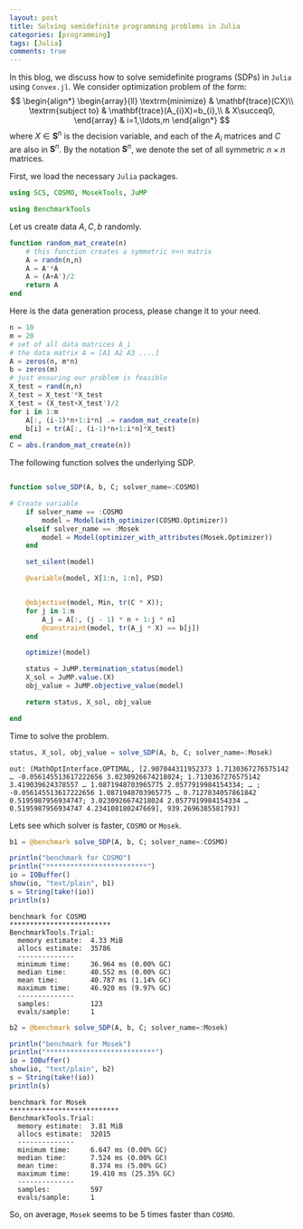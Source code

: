 ```yaml
---
layout: post 
title: Solving semidefinite programming problems in Julia
categories: [programming] 
tags: [Julia]
comments: true 
---
```


In this blog, we discuss how to solve semidefinite programs (SDPs) in ``Julia`` using ``Convex.jl``. We consider optimization problem of the form: <!-- more -->
$$
\begin{align*}
\begin{array}{ll}
\textrm{minimize} & \mathbf{trace}(CX)\\
\textrm{subject to} & \mathbf{trace}(A_{i}X)=b_{i},\\
 & X\succeq0,
\end{array} & i=1,\ldots,m
\end{align*}
$$
 where $X\in\mathbf{S}^{n}$ is the decision variable, and each of the $A_{i}$ matrices and $C$ are also in $\mathbf{S}^{n}$. By the notation $\mathbf{S}^{n}$, we denote the set of all symmetric $n\times n$ matrices.  

First, we load the necessary `Julia` packages.


```julia
using SCS, COSMO, MosekTools, JuMP

using BenchmarkTools
```

Let us create data $A,C,b$ randomly.


```julia
function random_mat_create(n)
    # this function creates a symmetric n×n matrix
    A = randn(n,n)
    A = A'*A
    A = (A+A')/2
    return A
end
```

Here is the data generation process, please change it to your need. 


```julia
n = 10
m = 20
# set of all data matrices A_i
# the data matrix A = [A1 A2 A3 ....]
A = zeros(n, m*n) 
b = zeros(m)
# just ensuring our problem is feasible
X_test = rand(n,n)
X_test = X_test'*X_test
X_test = (X_test+X_test')/2
for i in 1:m
    A[:, (i-1)*n+1:i*n] .= random_mat_create(n)
    b[i] = tr(A[:, (i-1)*n+1:i*n]*X_test)
end
C = abs.(random_mat_create(n))
```

The following function solves the underlying SDP.


```julia

function solve_SDP(A, b, C; solver_name=:COSMO)

# Create variable
    if solver_name == :COSMO
        model = Model(with_optimizer(COSMO.Optimizer))
    elseif solver_name == :Mosek
        model = Model(optimizer_with_attributes(Mosek.Optimizer))
    end

    set_silent(model)

    @variable(model, X[1:n, 1:n], PSD)


    @objective(model, Min, tr(C * X));
    for j in 1:m
        A_j = A[:, (j - 1) * n + 1:j * n]
        @constraint(model, tr(A_j * X) == b[j])
    end

    optimize!(model)

    status = JuMP.termination_status(model)
    X_sol = JuMP.value.(X)
    obj_value = JuMP.objective_value(model)

    return status, X_sol, obj_value

end
```

Time to solve the problem.


```julia
status, X_sol, obj_value = solve_SDP(A, b, C; solver_name=:Mosek)
```


    out: (MathOptInterface.OPTIMAL, [2.907044311952373 1.7130367276575142 … -0.056145513617222656 3.0230926674218024; 1.7130367276575142 3.419039624378557 … 1.0871948703965775 2.0577919984154334; … ; -0.056145513617222656 1.0871948703965775 … 0.7127834057861842 0.5195987956934747; 3.0230926674218024 2.0577919984154334 … 0.5195987956934747 4.234108180247669], 939.2696385581793)

Lets see which solver is faster, `COSMO` or `Mosek`.


```julia
b1 = @benchmark solve_SDP(A, b, C; solver_name=:COSMO)

println("benchmark for COSMO")
println("*************************")
io = IOBuffer()
show(io, "text/plain", b1)
s = String(take!(io))
println(s)
```


    benchmark for COSMO
    *************************
    BenchmarkTools.Trial: 
      memory estimate:  4.33 MiB
      allocs estimate:  35786
      --------------
      minimum time:     36.964 ms (0.00% GC)
      median time:      40.552 ms (0.00% GC)
      mean time:        40.787 ms (1.14% GC)
      maximum time:     46.920 ms (9.97% GC)
      --------------
      samples:          123
      evals/sample:     1


```julia
b2 = @benchmark solve_SDP(A, b, C; solver_name=:Mosek)

println("benchmark for Mosek")
println("***************************")
io = IOBuffer()
show(io, "text/plain", b2)
s = String(take!(io))
println(s)
```


    benchmark for Mosek
    ***************************
    BenchmarkTools.Trial: 
      memory estimate:  3.81 MiB
      allocs estimate:  32015
      --------------
      minimum time:     6.647 ms (0.00% GC)
      median time:      7.524 ms (0.00% GC)
      mean time:        8.374 ms (5.00% GC)
      maximum time:     19.410 ms (25.35% GC)
      --------------
      samples:          597
      evals/sample:     1

So, on average, `Mosek` seems to be 5 times faster than `COSMO`. 

